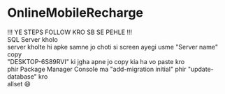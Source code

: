 # OnlineMobileRecharge

!!! YE STEPS FOLLOW KRO SB SE PEHLE !!! \
SQL Server kholo \
server kholte hi apke samne jo choti si screen ayegi usme "Server name" copy \
"DESKTOP-6S89RVI" ki jgha apne jo copy kia ha vo paste kro \
phir Package Manager Console ma "add-migration initial" phir "update-database" kro \
allset 😄
